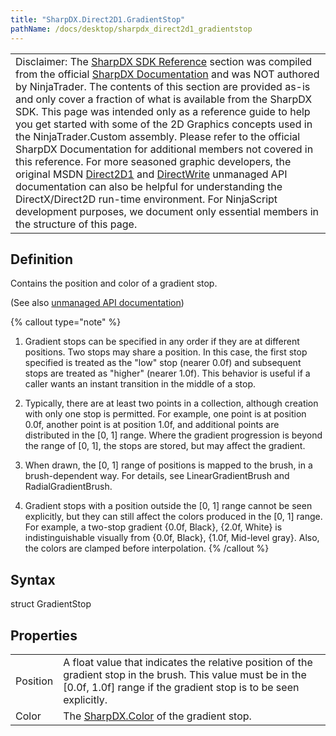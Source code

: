 ```yaml
---
title: "SharpDX.Direct2D1.GradientStop"
pathName: /docs/desktop/sharpdx_direct2d1_gradientstop
---
```


|  |
| --- |
| Disclaimer: The [SharpDX SDK Reference](/docs/desktop/sharpdx_sdk_reference) section was compiled from the official [SharpDX Documentation](http://sharpdx.org/) and was NOT authored by NinjaTrader. The contents of this section are provided as-is and only cover a fraction of what is available from the SharpDX SDK. This page was intended only as a reference guide to help you get started with some of the 2D Graphics concepts used in the NinjaTrader.Custom assembly. Please refer to the official SharpDX Documentation for additional members not covered in this reference. For more seasoned graphic developers, the original MSDN [Direct2D1](https://msdn.microsoft.com/en-us/library/windows/desktop/dd370990.aspx) and [DirectWrite](https://msdn.microsoft.com/en-us/library/windows/desktop/dd368038.aspx) unmanaged API documentation can also be helpful for understanding the DirectX/Direct2D run-time environment. For NinjaScript development purposes, we document only essential members in the structure of this page. |


## Definition

Contains the position and color of a gradient stop.

(See also [unmanaged API documentation](http://msdn.microsoft.com/en-us/library/dd368119.aspx))

{% callout type="note" %}
1. Gradient stops can be specified in any order if they are at different positions. Two stops may share a position. In this case, the first stop specified is treated as the "low" stop (nearer 0.0f) and subsequent stops are treated as "higher" (nearer 1.0f). This behavior is useful if a caller wants an instant transition in the middle of a stop. 

2. Typically, there are at least two points in a collection, although creation with only one stop is permitted. For example, one point is at position 0.0f, another point is at position 1.0f, and additional points are distributed in the [0, 1] range. Where the gradient progression is beyond the range of [0, 1], the stops are stored, but may affect the gradient.

3. When drawn, the [0, 1] range of positions is mapped to the brush, in a brush-dependent way. For details, see LinearGradientBrush and RadialGradientBrush.

4. Gradient stops with a position outside the [0, 1] range cannot be seen explicitly, but they can still affect the colors produced in the [0, 1] range. For example, a two-stop gradient {0.0f, Black}, {2.0f, White} is indistinguishable visually from {0.0f, Black}, {1.0f, Mid-level gray}. Also, the colors are clamped before interpolation.
{% /callout %}


## Syntax

struct GradientStop


## Properties

|  |  |
| --- | --- |
| Position | A float value that indicates the relative position of the gradient stop in the brush. This value must be in the [0.0f, 1.0f] range if the gradient stop is to be seen explicitly.  |
| Color | The [SharpDX.Color](/docs/desktop/sharpdx_color) of the gradient stop. |